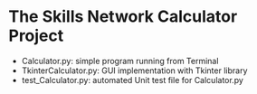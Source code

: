 # The Skills Network Calculator Project
  - Calculator.py: simple program running from Terminal
  - TkinterCalculator.py: GUI implementation with Tkinter library
  - test_Calculator.py: automated Unit test file for Calculator.py
